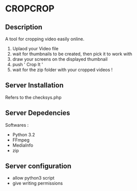 CROPCROP
========

Description
-----------
A tool for cropping video easily online.

1. Uplaod your Video file
2. wait for thumbnails to be created, then pick it to work with
3. draw your screens on the displayed thumbnail
4. push ' Crop It '
5. wait for the zip folder with your cropped videos !



Server Installation
-----------
Refers to the checksys.php


Server Depedencies
-----------
Softwares :
* Python 3.2
* FFmpeg
* MediaInfo
* zip

Server configuration
-----------
* allow python3 script
* give writing permissions



